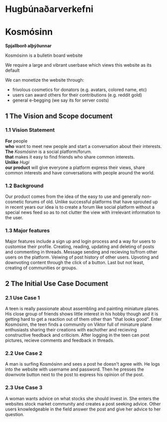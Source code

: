 # Hugbúnaðarverkefni

# **Kosmósinn**  
**Spjallborð alþýðunnar**

Kosmósinn is a bulletin board website

We require a large and vibrant userbase which views this website as its default

We can monetize the website through:
* frivolous cosmetics for donators (e.g. avatars, colored name, etc)
* users can award others for their contributions (e.g. reddit gold)
* general e-begging (we say its for server costs)

## 1 The Vision and Scope document

### 1.1 Vision Statement
**For** people  
**who** want to meet new people and start a conversation about their interests.  
**The** *Kosmósinn* is a social platform/forum.  
**that** makes it easy to find friends who share common interests.  
**Unlike** *Hugi*   
**our product** will give everyone a platform express their views, share common interests and have conversations with people around the world.  

### 1.2 Background
Our product comes from the idea of the easy to use and generally non-cosmetic forums of old. Unlike successful platforms that have sprouted up in recent years our idea is to create a forum like social platform without a special news feed so as to not clutter the view with irrelevant information to the user.

### 1.3 Major features
Major features include a sign up and login process and a way for users to customise their profile. Creating, reading, updating and deleting of posts and commenting in threads. Message sending and recieving to/from other users on the platform. Veiwing of post history of other users. Upvoting and downvoting content through the click of a button. Last but not least, creating of communities or groups.

## 2 The Initial Use Case Document

### 2.1 Use Case 1
A teen is really passionate about assembling and painting miniature planes. His close group of friends shows little interest in his hobby though and it is getting hard to get a reaction out of them other than "that looks good". Enter Kosmósinn, the teen finds a community on Viktor full of miniature plane enthusiasts sharing their creations with eachother and recieving constructive feedback and criticism. After logging in the teen can post pictures, recieve comments and feedback in threads.

### 2.2 Use Case 2
A man is surfing Kosmósinn and sees a post he doesn't agree with. He logs into the website with username and password. Then he presses the downvote button next to the post to express his opinion of the post.

### 2.3 Use Case 3
A woman wants advice on what stocks she should invest in. She enters the websites stock market community and creates a post seeking advice. Other users knowledgeable in the field answer the post and give her advice to her question.

